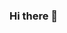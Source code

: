 ### Hi there 👋

<!--
**alunkal123/alunkal123** is a ✨ _special_ ✨ repository because its `README.md` (this file) appears on your GitHub profile.

Here are some ideas to get you started:

- 🔭 I’m currently working on virtualization and Hyperconverged Technologies
- 🌱 I’m currently learning AWS
- 👯 I’m looking to collaborate on AWS Project
- 🤔 I’m looking for help with ...
- 💬 Ask me about ...
- 📫 How to reach me: alunkal123@gmail.com
- 😄 Pronouns: ...
- ⚡ Fun fact: ...
-->
